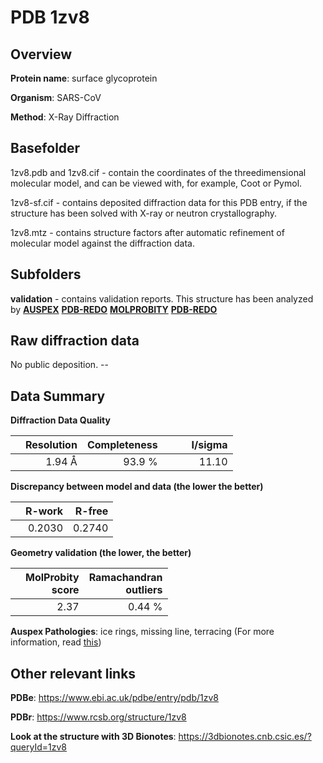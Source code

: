 # PDB 1zv8

## Overview

**Protein name**: surface glycoprotein

**Organism**: SARS-CoV

**Method**: X-Ray Diffraction

## Basefolder

1zv8.pdb and 1zv8.cif - contain the coordinates of the threedimensional molecular model, and can be viewed with, for example, Coot or Pymol.

1zv8-sf.cif - contains deposited diffraction data for this PDB entry, if the structure has been solved with X-ray or neutron crystallography.

1zv8.mtz - contains structure factors after automatic refinement of molecular model against the diffraction data.

## Subfolders





**validation** - contains validation reports. This structure has been analyzed by [**AUSPEX**](https://github.com/thorn-lab/coronavirus_structural_task_force/tree/master/pdb/surface_glycoprotein/SARS-CoV/1zv8/validation/auspex) [**PDB-REDO**](https://github.com/thorn-lab/coronavirus_structural_task_force/tree/master/pdb/surface_glycoprotein/SARS-CoV/1zv8/validation/pdb-redo) [**MOLPROBITY**](https://github.com/thorn-lab/coronavirus_structural_task_force/tree/master/pdb/surface_glycoprotein/SARS-CoV/1zv8/validation/molprobity) [**PDB-REDO**](https://github.com/thorn-lab/coronavirus_structural_task_force/blob/master/pdb/surface_glycoprotein/SARS-CoV/1zv8/validation/Xtriage_output.log) 

## Raw diffraction data

No public deposition. --<br> 

## Data Summary
**Diffraction Data Quality**

|   | Resolution | Completeness| I/sigma |
|---|-------------:|----------------:|--------------:|
|   |1.94 Å|93.9  %|<img width=50/>11.10|

**Discrepancy between model and data (the lower the better)**

|   | **R-work**| **R-free**   
|---|-------------:|----------------:|           
||  0.2030|  0.2740|

**Geometry validation (the lower, the better)**

|   |**MolProbity<br>score**| **Ramachandran<br>outliers** 
|---|-------------:|----------------:|
||  2.37|  0.44 %|

**Auspex Pathologies**: ice rings, missing line, terracing (For more information, read [this](https://github.com/thorn-lab/coronavirus_structural_task_force/blob/master/pdb/surface_glycoprotein/SARS-CoV/1zv8/validation/auspex/1zv8_auspex_comments.txt))

 



## Other relevant links 
**PDBe**:  https://www.ebi.ac.uk/pdbe/entry/pdb/1zv8
 
**PDBr**: https://www.rcsb.org/structure/1zv8 

**Look at the structure with 3D Bionotes**: https://3dbionotes.cnb.csic.es/?queryId=1zv8

